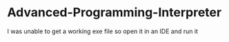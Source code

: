 # Advanced-Programming-Interpreter
I was unable to get a working exe file so open it in an IDE and run it
